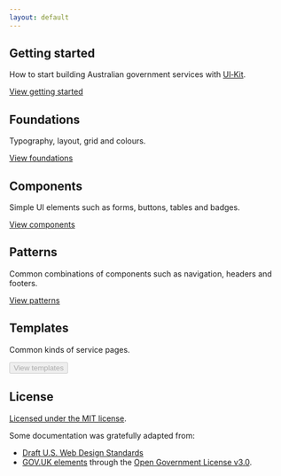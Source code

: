 ```yaml
---
layout: default
---
```


## Getting started

How to start building Australian government services with <a href="" rel="external">UI‑Kit</a>.

<a href="/getting-started/" role="button">View getting started</a>

## Foundations

Typography, layout, grid and colours.

<a href="/foundations/" role="button">View foundations</a>

## Components

Simple UI elements such as forms,  buttons, tables and badges.

<a href="/components/" role="button">View components</a>

## Patterns

Common combinations of components such as navigation, headers and footers.

<a href="" role="button">View patterns</a>

## Templates

Common kinds of service pages.

<button disabled>View templates</button>

## License

<a href="(https://github.com/AusDTO/gov-au-ui-kit/blob/master/LICENSE" rel="external">Licensed under the MIT license</a>.

Some documentation was gratefully adapted from:
- <A href="https://standards.usa.gov/" rel="external">Draft U.S. Web Design Standards</a>
- <a href="http://govuk-elements.herokuapp.com/" rel="external">GOV.UK elements</a> through the <a href="https://www.nationalarchives.gov.uk/doc/open-government-licence/version/3/" rel="external">Open Government License v3.0</a>.
